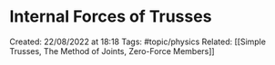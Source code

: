 # Internal Forces of Trusses
Created: 22/08/2022 at 18:18
Tags: #topic/physics 
Related: [[Simple Trusses, The Method of Joints, Zero-Force Members]]